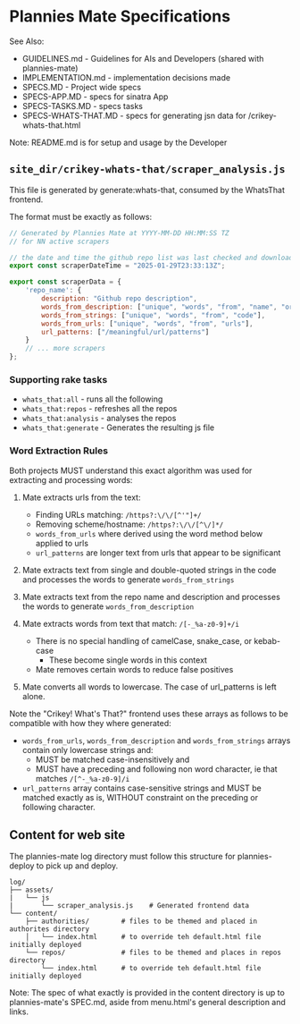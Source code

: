 # Plannies Mate Specifications

See Also:

- GUIDELINES.md - Guidelines for AIs and Developers (shared with plannies-mate)
- IMPLEMENTATION.md - implementation decisions made
- SPECS.MD - Project wide specs
- SPECS-APP.MD - specs for sinatra App
- SPECS-TASKS.MD - specs tasks
- SPECS-WHATS-THAT.MD - specs for generating jsn data for /crikey-whats-that.html

Note: README.md is for setup and usage by the Developer

## `site_dir/crikey-whats-that/scraper_analysis.js`

This file is generated by generate:whats-that, consumed by the WhatsThat frontend.

The format must be exactly as follows:

```javascript
// Generated by Plannies Mate at YYYY-MM-DD HH:MM:SS TZ
// for NN active scrapers

// the date and time the github repo list was last checked and downloaded
export const scraperDateTime = "2025-01-29T23:33:13Z";

export const scraperData = {
    'repo_name': {
        description: "Github repo description",
        words_from_description: ["unique", "words", "from", "name", "or", "description"],
        words_from_strings: ["unique", "words", "from", "code"],
        words_from_urls: ["unique", "words", "from", "urls"],
        url_patterns: ["/meaningful/url/patterns"]
    }
    // ... more scrapers
};
```

### Supporting rake tasks

* `whats_that:all` - runs all the following
* `whats_that:repos` - refreshes all the repos
* `whats_that:analysis` - analyses the repos
* `whats_that:generate` - Generates the resulting js file

### Word Extraction Rules

Both projects MUST understand this exact algorithm was used for extracting and processing words:

1. Mate extracts urls from the text:
    - Finding URLs matching: `/https?:\/\/[^'"]+/`
    - Removing scheme/hostname: `/https?:\/\/[^\/]*/`
    - `words_from_urls` where derived using the word method below applied to urls
    - `url_patterns` are longer text from urls that appear to be significant

2. Mate extracts text from single and double-quoted strings in the code and processes the words to generate
   `words_from_strings`

3. Mate extracts text from the repo name and description and processes the words to generate
   `words_from_description`

4. Mate extracts words from text that match: `/[-_%a-z0-9]+/i`
    - There is no special handling of camelCase, snake_case, or kebab-case
        - These become single words in this context
    - Mate removes certain words to reduce false positives

5. Mate converts all words to lowercase. The case of url_patterns is left alone.

Note the "Crikey! What's That?" frontend uses these arrays as follows to be compatible with how they where
generated:

- `words_from_urls`, `words_from_description` and `words_from_strings` arrays contain only lowercase strings and:
    - MUST be matched case-insensitively and
    - MUST have a preceding and following non word character, ie that matches `/[^-_%a-z0-9]/i`
- `url_patterns` array contains case-sensitive strings and MUST be matched exactly as is,
  WITHOUT constraint on the preceding or following character.

## Content for web site

The plannies-mate log directory must follow this structure for plannies-deploy to pick up and deploy.

```
log/
├── assets/
|   └── js
|       └── scraper_analysis.js    # Generated frontend data
└── content/
    ├── authorities/        # files to be themed and placed in authorites directory
    │   └── index.html      # to override teh default.html file initially deployed
    └── repos/              # files to be themed and places in repos directory
        └── index.html      # to override teh default.html file initially deployed
```

Note: The spec of what exactly is provided in the content directory is up to plannies-mate's SPEC.md, aside from 
menu.html's general description and links.
